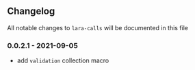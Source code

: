 ## Changelog
All notable changes to `lara-calls` will be documented in this file

### 0.0.2.1 - 2021-09-05
- add `validation` collection macro

